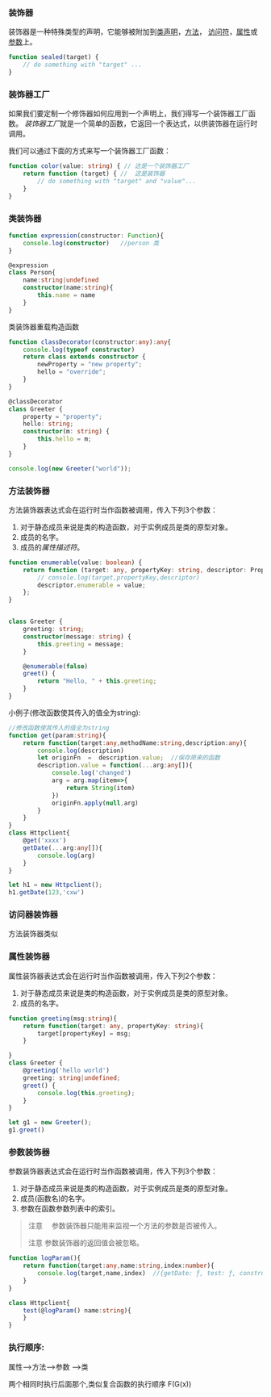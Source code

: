### 装饰器

装饰器是一种特殊类型的声明，它能够被附加到[类声明](https://www.tslang.cn/docs/handbook/decorators.html#class-decorators)，[方法](https://www.tslang.cn/docs/handbook/decorators.html#method-decorators)， [访问符](https://www.tslang.cn/docs/handbook/decorators.html#accessor-decorators)，[属性](https://www.tslang.cn/docs/handbook/decorators.html#property-decorators)或[参数](https://www.tslang.cn/docs/handbook/decorators.html#parameter-decorators)上。

```ts
function sealed(target) {
    // do something with "target" ...
}
```

### 装饰器工厂

如果我们要定制一个修饰器如何应用到一个声明上，我们得写一个装饰器工厂函数。 *装饰器工厂*就是一个简单的函数，它返回一个表达式，以供装饰器在运行时调用。

我们可以通过下面的方式来写一个装饰器工厂函数：

```ts
function color(value: string) { // 这是一个装饰器工厂
    return function (target) { //  这是装饰器
        // do something with "target" and "value"...
    }
}
```

### 类装饰器

```ts
function expression(constructor: Function){
    console.log(constructor)   //person 类
}

@expression
class Person{
    name:string|undefined
    constructor(name:string){
        this.name = name
    }
}
```

类装饰器重载构造函数

```ts
function classDecorator(constructor:any):any{
    console.log(typeof constructor)
    return class extends constructor {
        newProperty = "new property";
        hello = "override";
    }
}

@classDecorator
class Greeter {
    property = "property";
    hello: string;
    constructor(m: string) {
        this.hello = m;
    }
}

console.log(new Greeter("world"));
```

### 方法装饰器

方法装饰器表达式会在运行时当作函数被调用，传入下列3个参数：

1. 对于静态成员来说是类的构造函数，对于实例成员是类的原型对象。
2. 成员的名字。
3. 成员的*属性描述符*。

```ts
function enumerable(value: boolean) {
    return function (target: any, propertyKey: string, descriptor: PropertyDescriptor) {
        // console.log(target,propertyKey,descriptor)
        descriptor.enumerable = value;
    };
}


class Greeter {
    greeting: string;
    constructor(message: string) {
        this.greeting = message;
    }

    @enumerable(false)
    greet() {
        return "Hello, " + this.greeting;
    }
}
```

小例子(修改函数使其传入的值全为string):

```ts
//修改函数使其传入的值全为string
function get(param:string){
    return function(target:any,methodName:string,description:any){
        console.log(description)
        let originFn  =  description.value;  //保存原来的函数
        description.value = function(...arg:any[]){
            console.log('changed')
            arg = arg.map(item=>{
                return String(item)
            })
            originFn.apply(null,arg)
        }
    }
}
class Httpclient{
    @get('xxxx')
    getDate(...arg:any[]){
        console.log(arg)
    }
}

let h1 = new Httpclient();
h1.getDate(123,'cxw')
```

### 访问器装饰器

方法装饰器类似



### 属性装饰器

属性装饰器表达式会在运行时当作函数被调用，传入下列2个参数：

1. 对于静态成员来说是类的构造函数，对于实例成员是类的原型对象。
2. 成员的名字。

```ts
function greeting(msg:string){
    return function(target: any, propertyKey: string){  
        target[propertyKey] = msg;
    }

}
class Greeter {
    @greeting('hello world')
    greeting: string|undefined;
    greet() {
        console.log(this.greeting);
    }
}

let g1 = new Greeter();
g1.greet()
```

### 参数装饰器

参数装饰器表达式会在运行时当作函数被调用，传入下列3个参数：

1. 对于静态成员来说是类的构造函数，对于实例成员是类的原型对象。
2. 成员(函数名)的名字。
3. 参数在函数参数列表中的索引。

> 注意  参数装饰器只能用来监视一个方法的参数是否被传入。
>
> 注意	 参数装饰器的返回值会被忽略。

```ts
function logParam(){
    return function(target:any,name:string,index:number){
        console.log(target,name,index)  //{getDate: ƒ, test: ƒ, constructor: ƒ} "test" 0
    }
}

class Httpclient{
    test(@logParam() name:string){
    }
}
```



### 执行顺序:

属性—>方法—>参数 —>类

两个相同时执行后面那个,类似复合函数的执行顺序 F(G(x))
